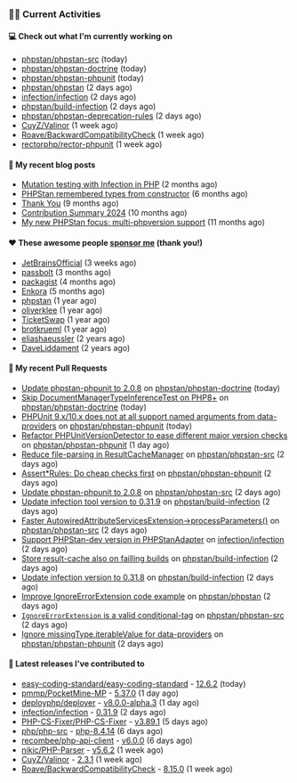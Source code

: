 ### 👨‍💻 Current Activities


#### 💻 Check out what I'm currently working on

- [phpstan/phpstan-src](https://github.com/phpstan/phpstan-src) (today)
- [phpstan/phpstan-doctrine](https://github.com/phpstan/phpstan-doctrine) (today)
- [phpstan/phpstan-phpunit](https://github.com/phpstan/phpstan-phpunit) (today)
- [phpstan/phpstan](https://github.com/phpstan/phpstan) (2 days ago)
- [infection/infection](https://github.com/infection/infection) (2 days ago)
- [phpstan/build-infection](https://github.com/phpstan/build-infection) (2 days ago)
- [phpstan/phpstan-deprecation-rules](https://github.com/phpstan/phpstan-deprecation-rules) (2 days ago)
- [CuyZ/Valinor](https://github.com/CuyZ/Valinor) (1 week ago)
- [Roave/BackwardCompatibilityCheck](https://github.com/Roave/BackwardCompatibilityCheck) (1 week ago)
- [rectorphp/rector-phpunit](https://github.com/rectorphp/rector-phpunit) (1 week ago)


#### 📜 My recent blog posts

- [Mutation testing with Infection in PHP](https://staabm.github.io/2025/08/01/infection-php-mutation-testing.html) (2 months ago)
- [PHPStan remembered types from constructor](https://staabm.github.io/2025/04/15/phpstan-remember-constructor-types.html) (6 months ago)
- [Thank You](https://staabm.github.io/2025/01/24/thank-you.html) (9 months ago)
- [Contribution Summary 2024](https://staabm.github.io/2024/12/11/contribution-summary-2024.html) (10 months ago)
- [My new PHPStan focus: multi-phpversion support](https://staabm.github.io/2024/11/28/phpstan-php-version-in-scope.html) (11 months ago)


#### ❤️ These awesome people [sponsor me](https://github.com/sponsors/staabm) (thank you!)

- [JetBrainsOfficial](https://github.com/JetBrainsOfficial) (3 weeks ago)
- [passbolt](https://github.com/passbolt) (3 months ago)
- [packagist](https://github.com/packagist) (4 months ago)
- [Enkora](https://github.com/Enkora) (5 months ago)
- [phpstan](https://github.com/phpstan) (1 year ago)
- [oliverklee](https://github.com/oliverklee) (1 year ago)
- [TicketSwap](https://github.com/TicketSwap) (1 year ago)
- [brotkrueml](https://github.com/brotkrueml) (1 year ago)
- [eliashaeussler](https://github.com/eliashaeussler) (2 years ago)
- [DaveLiddament](https://github.com/DaveLiddament) (2 years ago)


#### 🔨 My recent Pull Requests

- [Update phpstan-phpunit to 2.0.8](https://github.com/phpstan/phpstan-doctrine/pull/706) on [phpstan/phpstan-doctrine](https://github.com/phpstan/phpstan-doctrine) (today)
- [Skip DocumentManagerTypeInferenceTest on PHP8&#43;](https://github.com/phpstan/phpstan-doctrine/pull/705) on [phpstan/phpstan-doctrine](https://github.com/phpstan/phpstan-doctrine) (today)
- [PHPUnit 9.x/10.x does not at all support named arguments from data-providers](https://github.com/phpstan/phpstan-phpunit/pull/250) on [phpstan/phpstan-phpunit](https://github.com/phpstan/phpstan-phpunit) (today)
- [Refactor PHPUnitVersionDetector to ease different major version checks](https://github.com/phpstan/phpstan-phpunit/pull/248) on [phpstan/phpstan-phpunit](https://github.com/phpstan/phpstan-phpunit) (1 day ago)
- [Reduce file-parsing in ResultCacheManager](https://github.com/phpstan/phpstan-src/pull/4491) on [phpstan/phpstan-src](https://github.com/phpstan/phpstan-src) (2 days ago)
- [Assert*Rules: Do cheap checks first](https://github.com/phpstan/phpstan-phpunit/pull/247) on [phpstan/phpstan-phpunit](https://github.com/phpstan/phpstan-phpunit) (2 days ago)
- [Update phpstan-phpunit to 2.0.8](https://github.com/phpstan/phpstan-src/pull/4490) on [phpstan/phpstan-src](https://github.com/phpstan/phpstan-src) (2 days ago)
- [Update infection tool version to 0.31.9](https://github.com/phpstan/build-infection/pull/20) on [phpstan/build-infection](https://github.com/phpstan/build-infection) (2 days ago)
- [Faster AutowiredAttributeServicesExtension-&gt;processParameters()](https://github.com/phpstan/phpstan-src/pull/4489) on [phpstan/phpstan-src](https://github.com/phpstan/phpstan-src) (2 days ago)
- [Support PHPStan-dev version in PHPStanAdapter](https://github.com/infection/infection/pull/2495) on [infection/infection](https://github.com/infection/infection) (2 days ago)
- [Store result-cache also on failling builds](https://github.com/phpstan/build-infection/pull/18) on [phpstan/build-infection](https://github.com/phpstan/build-infection) (2 days ago)
- [Update infection version to 0.31.8](https://github.com/phpstan/build-infection/pull/17) on [phpstan/build-infection](https://github.com/phpstan/build-infection) (2 days ago)
- [Improve IgnoreErrorExtension code example](https://github.com/phpstan/phpstan/pull/13726) on [phpstan/phpstan](https://github.com/phpstan/phpstan) (2 days ago)
- [`IgnoreErrorExtension` is a valid conditional-tag](https://github.com/phpstan/phpstan-src/pull/4488) on [phpstan/phpstan-src](https://github.com/phpstan/phpstan-src) (2 days ago)
- [Ignore missingType.iterableValue for data-providers](https://github.com/phpstan/phpstan-phpunit/pull/246) on [phpstan/phpstan-phpunit](https://github.com/phpstan/phpstan-phpunit) (2 days ago)


#### 🔭 Latest releases I've contributed to

- [easy-coding-standard/easy-coding-standard](https://github.com/easy-coding-standard/easy-coding-standard) - [12.6.2](https://github.com/easy-coding-standard/easy-coding-standard/releases/tag/12.6.2) (today)
- [pmmp/PocketMine-MP](https://github.com/pmmp/PocketMine-MP) - [5.37.0](https://github.com/pmmp/PocketMine-MP/releases/tag/5.37.0) (1 day ago)
- [deployphp/deployer](https://github.com/deployphp/deployer) - [v8.0.0-alpha.3](https://github.com/deployphp/deployer/releases/tag/v8.0.0-alpha.3) (1 day ago)
- [infection/infection](https://github.com/infection/infection) - [0.31.9](https://github.com/infection/infection/releases/tag/0.31.9) (2 days ago)
- [PHP-CS-Fixer/PHP-CS-Fixer](https://github.com/PHP-CS-Fixer/PHP-CS-Fixer) - [v3.89.1](https://github.com/PHP-CS-Fixer/PHP-CS-Fixer/releases/tag/v3.89.1) (5 days ago)
- [php/php-src](https://github.com/php/php-src) - [php-8.4.14](https://github.com/php/php-src/releases/tag/php-8.4.14) (6 days ago)
- [recombee/php-api-client](https://github.com/recombee/php-api-client) - [v6.0.0](https://github.com/recombee/php-api-client/releases/tag/v6.0.0) (6 days ago)
- [nikic/PHP-Parser](https://github.com/nikic/PHP-Parser) - [v5.6.2](https://github.com/nikic/PHP-Parser/releases/tag/v5.6.2) (1 week ago)
- [CuyZ/Valinor](https://github.com/CuyZ/Valinor) - [2.3.1](https://github.com/CuyZ/Valinor/releases/tag/2.3.1) (1 week ago)
- [Roave/BackwardCompatibilityCheck](https://github.com/Roave/BackwardCompatibilityCheck) - [8.15.0](https://github.com/Roave/BackwardCompatibilityCheck/releases/tag/8.15.0) (1 week ago)
